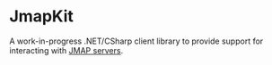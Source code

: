 # JmapKit
A work-in-progress .NET/CSharp client library to provide support for interacting with [JMAP servers](https://jmap.io/index.html).

